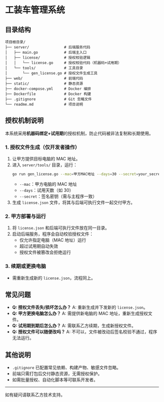 # 工装车管理系统

## 目录结构

```
项目根目录/
├── server/                # 后端服务代码
│   ├── main.go            # 后端主入口
│   ├── license/           # 授权校验逻辑
│   │   └── license.go     # 授权校验代码（机器码+试用期）
│   └── tools/             # 工具目录
│       └── gen_license.go # 授权文件生成工具
├── web/                   # 前端代码
├── static/                # 静态资源
├── docker-compose.yml     # Docker 编排
├── Dockerfile             # Docker 构建
├── .gitignore             # Git 忽略文件
└── readme.md              # 项目说明
```

## 授权机制说明

本系统采用**机器码绑定+试用期**的授权机制，防止代码被非法复制和长期使用。

### 1. 授权文件生成（仅开发者操作）

1. 让甲方提供目标电脑的 MAC 地址。
2. 进入 `server/tools/` 目录，运行：
   ```bash
   go run gen_license.go --mac=甲方MAC地址 --days=30 --secret=your_secret_key
   ```
   - `--mac`：甲方电脑的 MAC 地址
   - `--days`：试用天数（如 30）
   - `--secret`：签名密钥（需与主程序一致）
3. 生成 `license.json` 文件，将其与后端可执行文件一起交付甲方。

### 2. 甲方部署与运行

1. 将 `license.json` 和后端可执行文件放在同一目录。
2. 启动后端服务，程序会自动校验授权文件：
   - 仅允许指定电脑（MAC 地址）运行
   - 超过试用期自动失效
   - 授权文件被篡改会拒绝运行

### 3. 续期或更换电脑

- 需重新生成新的 `license.json`，流程同上。

## 常见问题

- **Q: 授权文件丢失/损坏怎么办？**
  A: 重新生成并下发新的 `license.json`。
- **Q: 甲方更换电脑怎么办？**
  A: 需提供新电脑的 MAC 地址，重新生成授权文件。
- **Q: 试用期到期后怎么办？**
  A: 需联系乙方续期，生成新授权文件。
- **Q: 授权文件可以随便改吗？**
  A: 不可以，文件被改动后签名校验不通过，程序无法运行。

## 其他说明

- `.gitignore` 已配置常见依赖、构建产物、敏感文件忽略。
- 前端只需打包后交付静态资源，无需授权保护。
- 如需批量授权、自动化脚本等可联系开发者。

---

如有疑问请联系乙方技术支持。
